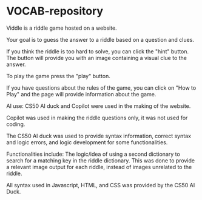 # VOCAB-repository

Viddle is a riddle game hosted on a website. 

Your goal is to guess the answer to a riddle based on a question and clues.

If you think the riddle is too hard to solve, you can click the "hint" button. The button will provide you with an image containing a visual clue to the answer.

To play the game press the "play" button.

If you have questions about the rules of the game, you can click on "How to Play" and the page will provide information about the game.

AI use: CS50 AI duck and Copilot were used in the making of the website.

Copilot was used in making the riddle questions only, it was not used for coding.

The CS50 AI duck was used to provide syntax information, correct syntax and logic errors, and logic development for some functionalities.

Functionalities include: The logic/idea of using a second dictionary to search for a matching key in the riddle dictionary. 
This was done to provide a relevant image output for each riddle, instead of images unrelated to the riddle. 

All syntax used in Javascript, HTML, and CSS was provided by the CS50 AI Duck.
